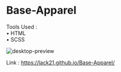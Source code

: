 # Base-Apparel

Tools Used :  
  • HTML  
  • SCSS  
  
![desktop-preview](https://user-images.githubusercontent.com/100687592/235893794-6a6812c6-77c3-44ca-9ba4-279c581fe830.jpg)

Link : https://lack21.github.io/Base-Apparel/
